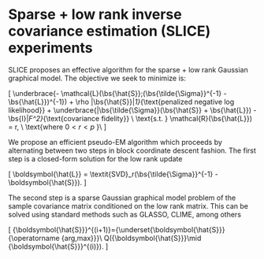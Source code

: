 # Sparse + low rank inverse covariance estimation (SLICE) experiments
SLICE proposes an effective algorithm for the sparse + low rank Gaussian graphical model. The objective we seek to minimize is:

\[
        \underbrace{- \mathcal{L}(\bs{\hat{S}};(\bs{\tilde{\Sigma}}^{-1} - \bs{\hat{L}})^{-1}) + \rho \|\bs{\hat{S}}\|_1}_{\text{penalized negative log likelihood}} + \underbrace{\|\bs{\tilde{\Sigma}}(\bs{\hat{S}} + \bs{\hat{L}}) - \bs{I}\|_F^2}_{\text{covariance fidelity}} \\
        \text{s.t. } \mathcal{R}(\bs{\hat{L}}) = r, \ \text{where $0 < r < p$ }\\
\]

We propose an efficient pseudo-EM algorithm which proceeds by alternating between two steps in block coordinate descent fashion. The first step is a closed-form solution for the low rank update

\[
\boldsymbol{\hat{L}} = \textit{SVD}_r(\bs{\tilde{\Sigma}}^{-1} - \boldsymbol{\hat{S}}).
\]

The second step is a sparse Gaussian graphical model problem of the sample covariance matrix conditioned on the low rank matrix. This can be solved using standard methods such as GLASSO, CLIME, among others

\[
{\boldsymbol{\hat{S}}}^{(i+1)}={\underset{\boldsymbol{\hat{S}}}{\operatorname {arg\,max}}}\ Q({\boldsymbol{\hat{S}}}\mid {\boldsymbol{\hat{S}}}^{(i)}).
\]

